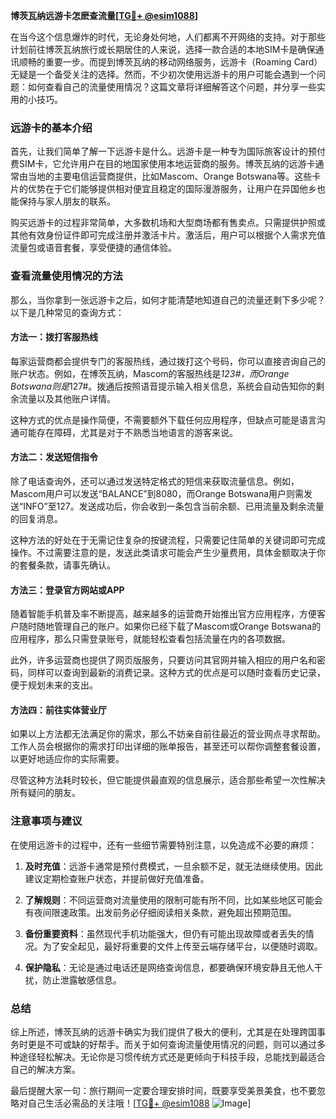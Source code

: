 **博茨瓦纳远游卡怎麽查流量[[TG💪+ @esim1088](https://t.me/s/esim1088)]**

在当今这个信息爆炸的时代，无论身处何地，人们都离不开网络的支持。对于那些计划前往博茨瓦纳旅行或长期居住的人来说，选择一款合适的本地SIM卡是确保通讯顺畅的重要一步。而提到博茨瓦纳的移动网络服务，远游卡（Roaming Card）无疑是一个备受关注的选择。然而，不少初次使用远游卡的用户可能会遇到一个问题：如何查看自己的流量使用情况？这篇文章将详细解答这个问题，并分享一些实用的小技巧。

### 远游卡的基本介绍

首先，让我们简单了解一下远游卡是什么。远游卡是一种专为国际旅客设计的预付费SIM卡，它允许用户在目的地国家使用本地运营商的服务。博茨瓦纳的远游卡通常由当地的主要电信运营商提供，比如Mascom、Orange Botswana等。这些卡片的优势在于它们能够提供相对便宜且稳定的国际漫游服务，让用户在异国他乡也能保持与家人朋友的联系。

购买远游卡的过程非常简单，大多数机场和大型商场都有售卖点。只需提供护照或其他有效身份证件即可完成注册并激活卡片。激活后，用户可以根据个人需求充值流量包或语音套餐，享受便捷的通信体验。

### 查看流量使用情况的方法

那么，当你拿到一张远游卡之后，如何才能清楚地知道自己的流量还剩下多少呢？以下是几种常见的查询方式：

#### 方法一：拨打客服热线
每家运营商都会提供专门的客服热线，通过拨打这个号码，你可以直接咨询自己的账户状态。例如，在博茨瓦纳，Mascom的客服热线是*123#，而Orange Botswana则是*127#。拨通后按照语音提示输入相关信息，系统会自动告知你的剩余流量以及其他账户详情。

这种方式的优点是操作简便，不需要额外下载任何应用程序，但缺点可能是语言沟通可能存在障碍，尤其是对于不熟悉当地语言的游客来说。

#### 方法二：发送短信指令
除了电话查询外，还可以通过发送特定格式的短信来获取流量信息。例如，Mascom用户可以发送“BALANCE”到8080，而Orange Botswana用户则需发送“INFO”至127。发送成功后，你会收到一条包含当前余额、已用流量及剩余流量的回复消息。

这种方法的好处在于无需记住复杂的按键流程，只需要记住简单的关键词即可完成操作。不过需要注意的是，发送此类请求可能会产生少量费用，具体金额取决于你的套餐条款，请事先确认。

#### 方法三：登录官方网站或APP
随着智能手机普及率不断提高，越来越多的运营商开始推出官方应用程序，方便客户随时随地管理自己的账户。如果你已经下载了Mascom或Orange Botswana的应用程序，那么只需登录账号，就能轻松查看包括流量在内的各项数据。

此外，许多运营商也提供了网页版服务，只要访问其官网并输入相应的用户名和密码，同样可以查询到最新的消费记录。这种方式的优点是可以随时查看历史记录，便于规划未来的支出。

#### 方法四：前往实体营业厅
如果以上方法都无法满足你的需求，那么不妨亲自前往最近的营业网点寻求帮助。工作人员会根据你的需求打印出详细的账单报告，甚至还可以帮你调整套餐设置，以更好地适应你的实际需要。

尽管这种方法耗时较长，但它能提供最直观的信息展示，适合那些希望一次性解决所有疑问的朋友。

### 注意事项与建议

在使用远游卡的过程中，还有一些细节需要特别注意，以免造成不必要的麻烦：

1. **及时充值**：远游卡通常是预付费模式，一旦余额不足，就无法继续使用。因此建议定期检查账户状态，并提前做好充值准备。
   
2. **了解规则**：不同运营商对流量使用的限制可能有所不同，比如某些地区可能会有夜间限速政策。出发前务必仔细阅读相关条款，避免超出预期范围。
   
3. **备份重要资料**：虽然现代手机功能强大，但仍有可能出现故障或者丢失的情况。为了安全起见，最好将重要的文件上传至云端存储平台，以便随时调取。
   
4. **保护隐私**：无论是通过电话还是网络查询信息，都要确保环境安静且无他人干扰，防止泄露敏感信息。

### 总结

综上所述，博茨瓦纳的远游卡确实为我们提供了极大的便利，尤其是在处理跨国事务时更是不可或缺的好帮手。而关于如何查询流量使用情况的问题，则可以通过多种途径轻松解决。无论你是习惯传统方式还是更倾向于科技手段，总能找到最适合自己的解决方案。

最后提醒大家一句：旅行期间一定要合理安排时间，既要享受美景美食，也不要忽略对自己生活必需品的关注哦！[[TG💪+ @esim1088](https://t.me/s/esim1088) ![Image](https://i.postimg.cc/4NQfJmqS/Snipaste-2025-05-13-00-14-12.png)]